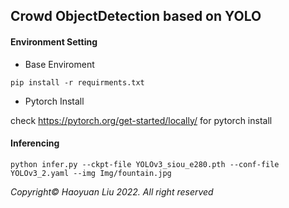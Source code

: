 ## Crowd ObjectDetection based on YOLO

#### Environment Setting
- Base Enviroment
```
pip install -r requirments.txt
```
- Pytorch Install

check https://pytorch.org/get-started/locally/ for pytorch install
#### Inferencing 
```
python infer.py --ckpt-file YOLOv3_siou_e280.pth --conf-file YOLOv3_2.yaml --img Img/fountain.jpg

```
*Copyright© Haoyuan Liu 2022. All right reserved*

